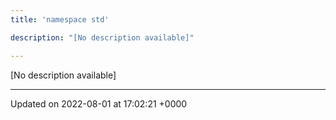 ```yaml
---
title: 'namespace std'

description: "[No description available]"

---
```







[No description available]






-------------------------------

Updated on 2022-08-01 at 17:02:21 +0000